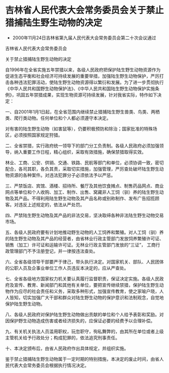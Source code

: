 # 吉林省人民代表大会常务委员会关于禁止猎捕陆生野生动物的决定

- 2000年11月24日吉林省第九届人民代表大会常务委员会第二十次会议通过

<!-- INFO END -->

吉林省人民代表大会常务委员会

关于禁止猎捕陆生野生动物的决定

自1996年在全省实施五年禁猎以来，各级人民政府把保护陆生野生动物资源作为促进生态平衡和社会经济可持续发展的重要举措，加强陆生野生动物保护，严厉打击各种违法犯罪活动，使陆生野生动物资源得以繁衍和发展。为了进一步贯彻执行《中华人民共和国野生动物保护法》、《中华人民共和国陆生野生动物保护实施条例》，巩固五年禁猎成果，实现生物资源可持续发展，针对我省实际，特作如下决定：

一、自2001年1月1日起，在全省范围内继续禁止猎捕陆生野生兽类、鸟类、两栖类、爬行类动物。任何单位和个人都必须遵守本决定。

对有害的陆生野生动物（如害鼠等），仍要积极预防和除治；国家批准的特殊场区，必须按照国家规定狩猎。

二、全省禁猎，实行政府统一领导下的部门分工负责制。各级人民政府必须加强领导，纳入重要工作日程，精心组织，采取有效措施，确保禁猎取得实效。

林业、工商、公安、供销、交通、铁路、民航等部门和单位，必须协调一致，密切配合，各司其职，各负其责，采取切实措施，加强管理，严厉查处破坏陆生野生动物资源的各种案件。对违法犯罪分子必须依法予以严惩。

三、严禁饭店、宾馆、酒楼、招待所、餐厅及其他饮食摊点、制售药品网点、商业网点等单位和个人收购、加工、制作、出售、窝藏非人工饲（驯）养的陆生野生动物及其产品。不得利用陆生野生动物及其产品名称或别称制作、发布广告招揽顾客。对违反上述规定的，依法从严处罚。

四、严禁陆生野生动物及其产品的非法交易，坚决取缔各种非法陆生野生动物交易市场。

五、各级人民政府要有计划地推动野生动物的人工饲养和繁殖。对人工饲（驯）养的陆生野生动物及其产品的经营者，由省林业行政主管部门发放饲养繁殖许可证、销售（加工）许可证和运输许可证。无林业行政主管部门发放的“三证”， 工商行政管理部门不予注册登记，并一律按违法查处。

六、全省各级领导干部要严于律己，带头执行决定。对国家机关、部队、人民团体的公职人员及企事业单位工作人员违反本决定的，应从严查处。

七、全省各级地方国家权力机关要认真履行监督职责，保证决定实施。各级人民政府及宣传、教育、新闻部门和其他有关单位，要把宣传继续禁猎，保护陆生野生动物作为应尽的社会责任和义务，采取多种形式，加强宣传教育，使之家喻户晓，人人皆知，切实加强广大干部和群众对陆生野生动物的保护意识和法制观念，自觉地保护陆生野生动物。

八、各级人民政府对保护陆生野生动物做出贡献的单位和个人给予表彰和奖励。对因保护野生动物造成伤害或者经济损失的，应保证必要的经费予以合理补偿。

九、有关机关执法人员滥用职权，玩忽职守，徇私舞弊的，由其所在单位或者上级主管机关给予行政处分；构成犯罪的，依法追究刑事责任。

十、本决定颁布后，由省人民政府作出具体规定，并组织实施。

鉴于禁止猎捕陆生野生动物属于一定时期的特别措施，本决定的废止时间，由省人民代表大会常务委员会根据执行情况决定。

